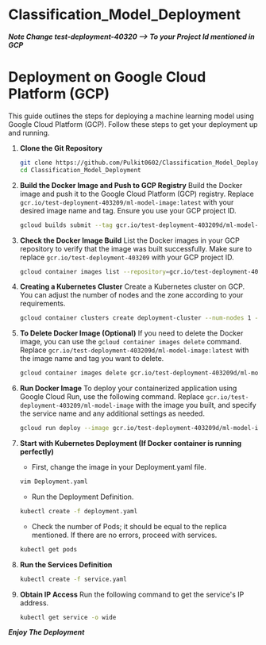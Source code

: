# Classification_Model_Deployment

***Note Change test-deployment-40320 --> To your Project Id mentioned in GCP***

# Deployment on Google Cloud Platform (GCP)

This guide outlines the steps for deploying a machine learning model using Google Cloud Platform (GCP). Follow these steps to get your deployment up and running.

1. **Clone the Git Repository**
    ```bash
    git clone https://github.com/Pulkit0602/Classification_Model_Deployment.git
    cd Classification_Model_Deployment
    ```

2. **Build the Docker Image and Push to GCP Registry**
    Build the Docker image and push it to the Google Cloud Platform (GCP) registry. Replace `gcr.io/test-deployment-403209/ml-model-image:latest` with your desired image name and tag. Ensure you use your GCP project ID.
    ```bash
    gcloud builds submit --tag gcr.io/test-deployment-403209d/ml-model-image:latest
    ```

3. **Check the Docker Image Build**
    List the Docker images in your GCP repository to verify that the image was built successfully. Make sure to replace `gcr.io/test-deployment-403209` with your GCP project ID.
    ```bash
    gcloud container images list --repository=gcr.io/test-deployment-403209d
    ```

4. **Creating a Kubernetes Cluster**
    Create a Kubernetes cluster on GCP. You can adjust the number of nodes and the zone according to your requirements.
    ```bash
    gcloud container clusters create deployment-cluster --num-nodes 1 --zone us-central1-a
    ```

5. **To Delete Docker Image (Optional)**
    If you need to delete the Docker image, you can use the `gcloud container images delete` command. Replace `gcr.io/test-deployment-403209d/ml-model-image:latest` with the image name and tag you want to delete.
    ```bash
    gcloud container images delete gcr.io/test-deployment-403209d/ml-model-image:latest
    ```

6. **Run Docker Image**
    To deploy your containerized application using Google Cloud Run, use the following command. Replace `gcr.io/test-deployment-403209/ml-model-image` with the image you built, and specify the service name and any additional settings as needed.
    ```bash
    gcloud run deploy --image gcr.io/test-deployment-403209d/ml-model-image
    ```

7. **Start with Kubernetes Deployment (If Docker container is running perfectly)**
    - First, change the image in your Deployment.yaml file.
    ```bash
    vim Deployment.yaml
    ```

    - Run the Deployment Definition.
    ```bash
    kubectl create -f deployment.yaml
    ```

    - Check the number of Pods; it should be equal to the replica mentioned. If there are no errors, proceed with services.
    ```bash
    kubectl get pods
    ```

8. **Run the Services Definition**
    ```bash
    kubectl create -f service.yaml
    ```

9. **Obtain IP Access**
    Run the following command to get the service's IP address.
    ```bash
    kubectl get service -o wide
    ```

***Enjoy The Deployment***

